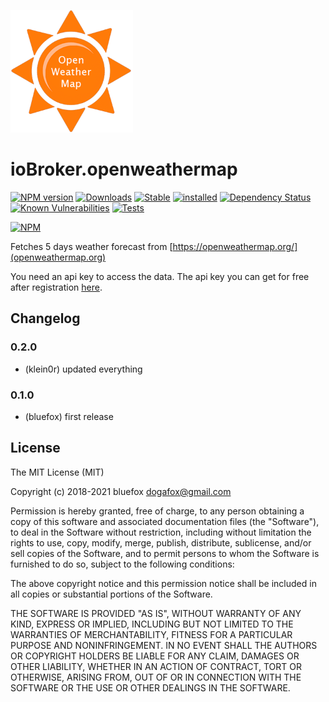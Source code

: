 ![Logo](admin/openweathermap.png)

# ioBroker.openweathermap

[![NPM version](http://img.shields.io/npm/v/iobroker.openweathermap.svg)](https://www.npmjs.com/package/iobroker.openweathermap)
[![Downloads](https://img.shields.io/npm/dm/iobroker.openweathermap.svg)](https://www.npmjs.com/package/iobroker.openweathermap)
[![Stable](http://iobroker.live/badges/openweathermap-stable.svg)](http://iobroker.live/badges/openweathermap-stable.svg)
[![installed](http://iobroker.live/badges/openweathermap-installed.svg)](http://iobroker.live/badges/openweathermap-installed.svg)
[![Dependency Status](https://img.shields.io/david/ioBroker/ioBroker.openweathermap.svg)](https://david-dm.org/ioBroker/ioBroker.openweathermap)
[![Known Vulnerabilities](https://snyk.io/test/github/ioBroker/ioBroker.openweathermap/badge.svg)](https://snyk.io/test/github/ioBroker/ioBroker.openweathermap)
[![Tests](https://travis-ci.org/ioBroker/ioBroker.openweathermap.svg?branch=master)](https://travis-ci.org/ioBroker/ioBroker.openweathermap)

[![NPM](https://nodei.co/npm/iobroker.openweathermap.png?downloads=true)](https://nodei.co/npm/iobroker.openweathermap/)

Fetches 5 days weather forecast from [https://openweathermap.org/](openweathermap.org)

You need an api key to access the data. The api key you can get for free after registration [here](https://home.openweathermap.org/api_keys).

## Changelog

### 0.2.0

* (klein0r) updated everything

### 0.1.0

* (bluefox) first release

## License

The MIT License (MIT)

Copyright (c) 2018-2021 bluefox <dogafox@gmail.com>

Permission is hereby granted, free of charge, to any person obtaining a copy
of this software and associated documentation files (the "Software"), to deal
in the Software without restriction, including without limitation the rights
to use, copy, modify, merge, publish, distribute, sublicense, and/or sell
copies of the Software, and to permit persons to whom the Software is
furnished to do so, subject to the following conditions:

The above copyright notice and this permission notice shall be included in all
copies or substantial portions of the Software.

THE SOFTWARE IS PROVIDED "AS IS", WITHOUT WARRANTY OF ANY KIND, EXPRESS OR
IMPLIED, INCLUDING BUT NOT LIMITED TO THE WARRANTIES OF MERCHANTABILITY,
FITNESS FOR A PARTICULAR PURPOSE AND NONINFRINGEMENT. IN NO EVENT SHALL THE
AUTHORS OR COPYRIGHT HOLDERS BE LIABLE FOR ANY CLAIM, DAMAGES OR OTHER
LIABILITY, WHETHER IN AN ACTION OF CONTRACT, TORT OR OTHERWISE, ARISING FROM,
OUT OF OR IN CONNECTION WITH THE SOFTWARE OR THE USE OR OTHER DEALINGS IN THE
SOFTWARE.
